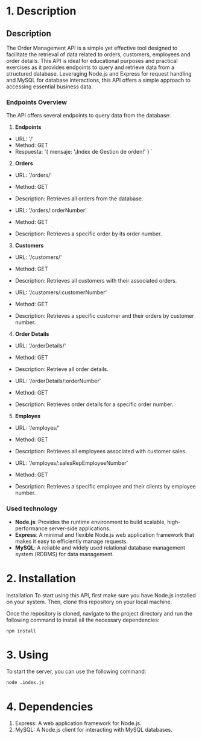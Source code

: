 # 1. Description

## Description
The Order Management API is a simple yet effective tool designed to facilitate the retrieval of data related to orders, customers, employees and order details. This API is ideal for educational purposes and practical exercises as it provides endpoints to query and retrieve data from a structured database. Leveraging Node.js and Express for request handling and MySQL for database interactions, this API offers a simple approach to accessing essential business data.

### Endpoints Overview
The API offers several endpoints to query data from the database:

1. **Endpoints**
 - URL: '/'
 - Method: GET
 - Respuesta: '{ mensaje: '¡Index de Gestion de orden!' } `

2. **Orders**
 - URL: '/orders/'
 - Method: GET
 - Description: Retrieves all orders from the database.
 
- URL: '/orders/:orderNumber'
 - Method: GET
 - Description: Retrieves a specific order by its order number.

3. **Customers**
 - URL: '/customers/'
 - Method: GET
 - Description: Retrieves all customers with their associated orders.
 
- URL: '/customers/:customerNumber'
 - Method: GET
 - Description: Retrieves a specific customer and their orders by customer number.

4. **Order Details**
 - URL: '/orderDetails/'
 - Method: GET
 - Description: Retrieve all order details.
 
- URL: '/orderDetails/:orderNumber'
 - Method: GET
 - Description: Retrieves order details for a specific order number.

5. **Employes**
 - URL: '/employes/'
 - Method: GET
 - Description: Retrieves all employees associated with customer sales.
 
- URL: '/employes/:salesRepEmployeeNumber'
 - Method: GET
 - Description: Retrieves a specific employee and their clients by employee number.

###  Used technology

- **Node.js**: Provides the runtime environment to build scalable, high-performance server-side applications.
- **Express**: A minimal and flexible Node.js web application framework that makes it easy to efficiently manage requests.
- **MySQL**: A reliable and widely used relational database management system (RDBMS) for data management.

# 2. Installation 
Installation
To start using this API, first make sure you have Node.js installed on your system. Then, clone this repository on your local machine.

Once the repository is cloned, navigate to the project directory and run the following command to install all the necessary dependencies:

```
npm install
```
# 3. Using
To start the server, you can use the following command:
```
node .index.js
```

# 4. Dependencies
1. Express: A web application framework for Node.js.
2. MySQL: A Node.js client for interacting with MySQL databases.
